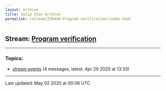 ```yaml
---
layout: archive
title: Zulip Chat Archive
permalink: /stream/236449-Program-verification/index.html
---
```


## Stream: [Program verification](https://leanprover-community.github.io/archive/stream/236449-Program-verification/index.html)
---

### Topics:

* [stream events](topic/stream.20events.html) (4 messages, latest: Apr 29 2020 at 13:33)

<hr><p>Last updated: May 02 2020 at 00:08 UTC</p>